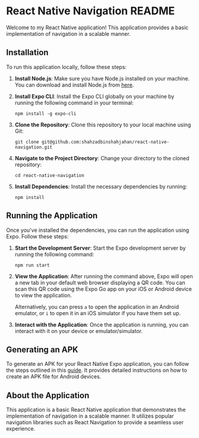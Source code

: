 # React Native Navigation README

Welcome to my React Native application! This application provides a basic implementation of navigation in a scalable manner.

## Installation

To run this application locally, follow these steps:

1. **Install Node.js**: Make sure you have Node.js installed on your machine. You can download and install Node.js from [here](https://nodejs.org/).

2. **Install Expo CLI**: Install the Expo CLI globally on your machine by running the following command in your terminal:

   ```
   npm install -g expo-cli
   ```

3. **Clone the Repository**: Clone this repository to your local machine using Git:

   ```
   git clone git@github.com:shahzadbinshahjahan/react-native-navigation.git
   ```

4. **Navigate to the Project Directory**: Change your directory to the cloned repository:

   ```
   cd react-native-navigation
   ```

5. **Install Dependencies**: Install the necessary dependencies by running:

   ```
   npm install
   ```

## Running the Application

Once you've installed the dependencies, you can run the application using Expo. Follow these steps:

1. **Start the Development Server**: Start the Expo development server by running the following command:

   ```
   npm run start
   ```

2. **View the Application**: After running the command above, Expo will open a new tab in your default web browser displaying a QR code. You can scan this QR code using the Expo Go app on your iOS or Android device to view the application.

   Alternatively, you can press `a` to open the application in an Android emulator, or `i` to open it in an iOS simulator if you have them set up.

3. **Interact with the Application**: Once the application is running, you can interact with it on your device or emulator/simulator.

## Generating an APK

To generate an APK for your React Native Expo application, you can follow the steps outlined in this [guide](https://dev.to/chinmaymhatre/how-to-generate-apk-using-react-native-expo-kae). It provides detailed instructions on how to create an APK file for Android devices.

## About the Application

This application is a basic React Native application that demonstrates the implementation of navigation in a scalable manner. It utilizes popular navigation libraries such as React Navigation to provide a seamless user experience.